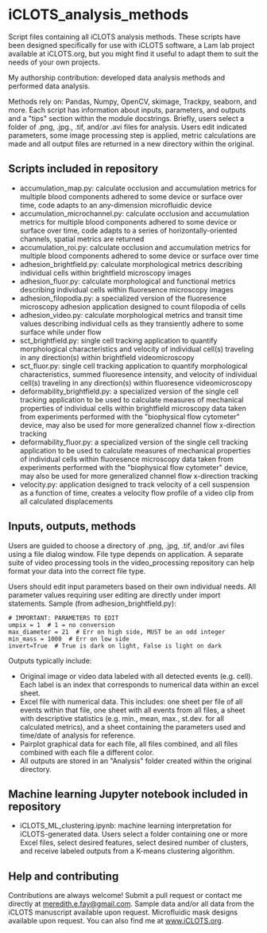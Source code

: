 # iCLOTS_analysis_methods
Script files containing all iCLOTS analysis methods.
These scripts have been designed specifically for use with iCLOTS software, a Lam lab project available at iCLOTS.org, but you might find it useful to adapt them to suit the needs of your own projects.

My authorship contribution: developed data analysis methods and performed data analysis.

Methods rely on: Pandas, Numpy, OpenCV, skimage, Trackpy, seaborn, and more.
Each script has information about inputs, parameters, and outputs and a "tips" section within the module docstrings. Briefly, users select a folder of .png, .jpg., .tif, and/or .avi files for analysis. Users edit indicated parameters, some image processing step is applied, metric calculations are made and all output files are returned in a new directory within the original.

## Scripts included in repository
- accumulation_map.py: calculate occlusion and accumulation metrics for multiple blood components adhered to some device or surface over time, code adapts to an any-dimension microfluidic device
- accumulation_microchannel.py: calculate occlusion and accumulation metrics for multiple blood components adhered to some device or surface over time, code adapts to a series of horizontally-oriented channels, spatial metrics are returned
- accumulation_roi.py: calculate occlusion and accumulation metrics for multiple blood components adhered to some device or surface over time
- adhesion_brightfield.py: calculate morphological metrics describing individual cells within brightfield microscopy images
- adhesion_fluor.py: calculate morphological and functional metrics describing individual cells within fluoresence microscopy images
- adhesion_filopodia.py: a specialized version of the fluoresence microscopy adhesion application designed to count filopodia of cells
- adhesion_video.py: calculate morphological metrics and transit time values describing individual cells as they transiently adhere to some surface while under flow
- sct_brightfield.py: single cell tracking application to quantify morphological characteristics and velocity of individual cell(s) traveling in any direction(s) within brightfield videomicroscopy
- sct_fluor.py: single cell tracking application to quantify morphological characteristics, summed fluoresence intensity, and velocity of individual cell(s) traveling in any direction(s) within fluoresence videomicroscopy
- deformability_brightfield.py: a specialized version of the single cell tracking application to be used to calculate measures of mechanical properties of individual cells within brightfield microscopy data taken from experiments performed with the "biophysical flow cytometer" device, may also be used for more generalized channel flow x-direction tracking
- deformability_fluor.py: a specialized version of the single cell tracking application to be used to calculate measures of mechanical properties of individual cells within fluoresence microscopy data taken from experiments performed with the "biophysical flow cytometer" device, may also be used for more generalized channel flow x-direction tracking
- velocity.py: application designed to track velocity of a cell suspension as a function of time, creates a velocity flow profile of a video clip from all calculated displacements

## Inputs, outputs, methods
Users are guided to choose a directory of .png, .jpg, .tif, and/or .avi files using a file dialog window. File type depends on application. A separate suite of video processing tools in the video_processing repository can help format your data into the correct file type.

Users should edit input parameters based on their own individual needs. All parameter values requiring user editing are directly under import statements. Sample (from adhesion_brightfield.py):

```
# IMPORTANT: PARAMETERS TO EDIT
umpix = 1  # 1 = no conversion
max_diameter = 21  # Err on high side, MUST be an odd integer
min_mass = 1000  # Err on low side
invert=True  # True is dark on light, False is light on dark

```

Outputs typically include:
- Original image or video data labeled with all detected events (e.g. cell). Each label is an index that corresponds to numerical data within an excel sheet.
- Excel file with numerical data. This includes: one sheet per file of all events within that file, one sheet with all events from all files, a sheet with descriptive statistics (e.g. min., mean, max., st.dev. for all calculated metrics), and a sheet containing the parameters used and time/date of analysis for reference.
- Pairplot graphical data for each file, all files combined, and all files combined with each file a different color.
- All outputs are stored in an "Analysis" folder created within the original directory.

## Machine learning Jupyter notebook included in repository
- iCLOTS_ML_clustering.ipynb: machine learning interpretation for iCLOTS-generated data. Users select a folder containing one or more Excel files, select desired features, select desired number of clusters, and receive labeled outputs from a K-means clustering algorithm.

## Help and contributing
Contributions are always welcome! Submit a pull request or contact me directly at meredith.e.fay@gmail.com. Sample data and/or all data from the iCLOTS manuscript available upon request. Microfluidic mask designs available upon request. You can also find me at www.iCLOTS.org.
